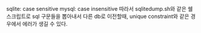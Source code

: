 sqlite: case sensitive
mysql: case insensitive
따라서 sqlitedump.sh와 같은 쉘 스크립트로 sql 구문들을 뽑아내서 다른 db로 이전할때, unique constraint와 같은 경우에서 에러가 생길 수 있다.